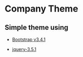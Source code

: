 # Company Theme 

## Simple theme using 
  
* [Bootstrap v3.4.1](http://getbootstrap.com)

* [jquery-3.5.1](https://code.jquery.com/jquery-3.5.1.min.js)
